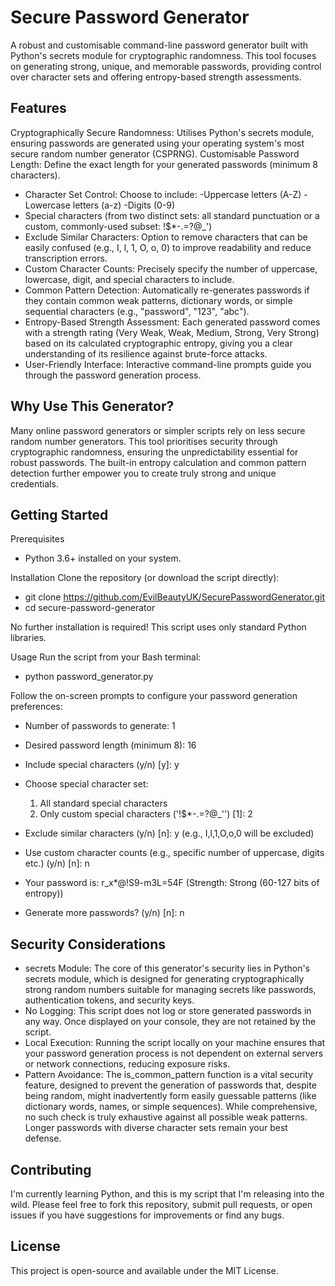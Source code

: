 # Secure Password Generator

A robust and customisable command-line password generator built with Python's secrets module for cryptographic randomness. This tool focuses on generating strong, unique, and memorable passwords, providing control over character sets and offering entropy-based strength assessments.

## Features

Cryptographically Secure Randomness: Utilises Python's secrets module, ensuring passwords are generated using your operating system's most secure random number generator (CSPRNG).
Customisable Password Length: Define the exact length for your generated passwords (minimum 8 characters).
- Character Set Control: Choose to include:
  -Uppercase letters (A-Z)
  -Lowercase letters (a-z)
  -Digits (0-9)
- Special characters (from two distinct sets: all standard punctuation or a custom, commonly-used subset: !$*-.=?@_')
- Exclude Similar Characters: Option to remove characters that can be easily confused (e.g., I, l, 1, O, o, 0) to improve readability and reduce transcription errors.
- Custom Character Counts: Precisely specify the number of uppercase, lowercase, digit, and special characters to include.
- Common Pattern Detection: Automatically re-generates passwords if they contain common weak patterns, dictionary words, or simple sequential characters (e.g., "password", "123", "abc").
- Entropy-Based Strength Assessment: Each generated password comes with a strength rating (Very Weak, Weak, Medium, Strong, Very Strong) based on its calculated cryptographic entropy, giving you a clear understanding of its resilience against brute-force attacks.
- User-Friendly Interface: Interactive command-line prompts guide you through the password generation process.

## Why Use This Generator?
Many online password generators or simpler scripts rely on less secure random number generators. This tool prioritises security through cryptographic randomness, ensuring the unpredictability essential for robust passwords. The built-in entropy calculation and common pattern detection further empower you to create truly strong and unique credentials.

## Getting Started
Prerequisites
- Python 3.6+ installed on your system.

Installation
Clone the repository (or download the script directly):

- git clone https://github.com/EvilBeautyUK/SecurePasswordGenerator.git
- cd secure-password-generator

No further installation is required! This script uses only standard Python libraries.

Usage
Run the script from your Bash terminal:

- python password_generator.py

Follow the on-screen prompts to configure your password generation preferences:

- Number of passwords to generate: 1
- Desired password length (minimum 8): 16
- Include special characters (y/n) [y]: y
- Choose special character set:
  1. All standard special characters
  2. Only custom special characters ('!$*-.=?@_'')
  [1]: 2
- Exclude similar characters (y/n) [n]: y
  (e.g., I,l,1,O,o,0 will be excluded)
- Use custom character counts (e.g., specific number of uppercase, digits etc.) (y/n) [n]: n

- Your password is: r_x*@!S9-m3L=54F (Strength: Strong (60-127 bits of entropy))

- Generate more passwords? (y/n) [n]: n

## Security Considerations

- secrets Module: The core of this generator's security lies in Python's secrets module, which is designed for generating cryptographically strong random numbers suitable for managing secrets like passwords, authentication tokens, and security keys.
- No Logging: This script does not log or store generated passwords in any way. Once displayed on your console, they are not retained by the script.
- Local Execution: Running the script locally on your machine ensures that your password generation process is not dependent on external servers or network connections, reducing exposure risks.
- Pattern Avoidance: The is_common_pattern function is a vital security feature, designed to prevent the generation of passwords that, despite being random, might inadvertently form easily guessable patterns (like dictionary words, names, or simple sequences). While comprehensive, no such check is truly exhaustive against all possible weak patterns. Longer passwords with diverse character sets remain your best defense.

## Contributing
I'm currently learning Python, and this is my script that I'm releasing into the wild. Please feel free to fork this repository, submit pull requests, or open issues if you have suggestions for improvements or find any bugs.

## License
This project is open-source and available under the MIT License.
